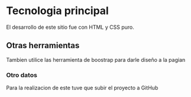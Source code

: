 # Tecnologia principal
El desarrollo de este sitio fue con HTML y CSS puro.
## Otras herramientas
Tambien utilice las herramienta de boostrap para darle diseño a la pagian
### Otro datos
Para la realizacion de este tuve que subir el proyecto a GitHub